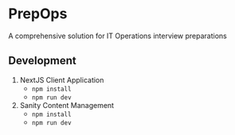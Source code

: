# PrepOps

A comprehensive solution for IT Operations interview preparations

## Development

1. NextJS Client Application
   - `npm install`
   - `npm run dev`
2. Sanity Content Management
   - `npm install`
   - `npm run dev`
